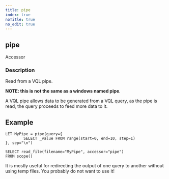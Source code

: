```yaml
---
title: pipe
index: true
noTitle: true
no_edit: true
---
```




<div class="vql_item"></div>


## pipe
<span class='vql_type pull-right page-header'>Accessor</span>


### Description

Read from a VQL pipe.

**NOTE: this is not the same as a windows named pipe**.

A VQL pipe allows data to be generated from a VQL query, as the
pipe is read, the query proceeds to feed more data to it.

## Example

```vql
LET MyPipe = pipe(query={
        SELECT _value FROM range(start=0, end=10, step=1)
}, sep="\n")

SELECT read_file(filename="MyPipe", accessor="pipe")
FROM scope()
```

It is mostly useful for redirecting the output of one query to
another without using temp files. You probably do not want to use
it!


